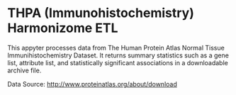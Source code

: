 # THPA (Immunohistochemistry) Harmonizome ETL

This appyter processes data from The Human Protein Atlas Normal Tissue Immunihistochemistry Dataset. It returns summary statistics such as a gene list, attribute list, and statistically significant associations in a downloadable archive file.

Data Source: http://www.proteinatlas.org/about/download
